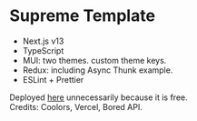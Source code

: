 # Supreme Template

- Next.js v13
- TypeScript
- MUI: two themes. custom theme keys.
- Redux: including Async Thunk example.
- ESLint + Prettier

Deployed [here](https://supreme-template.vercel.app/) unnecessarily because it is free.  
Credits: Coolors, Vercel, Bored API.
